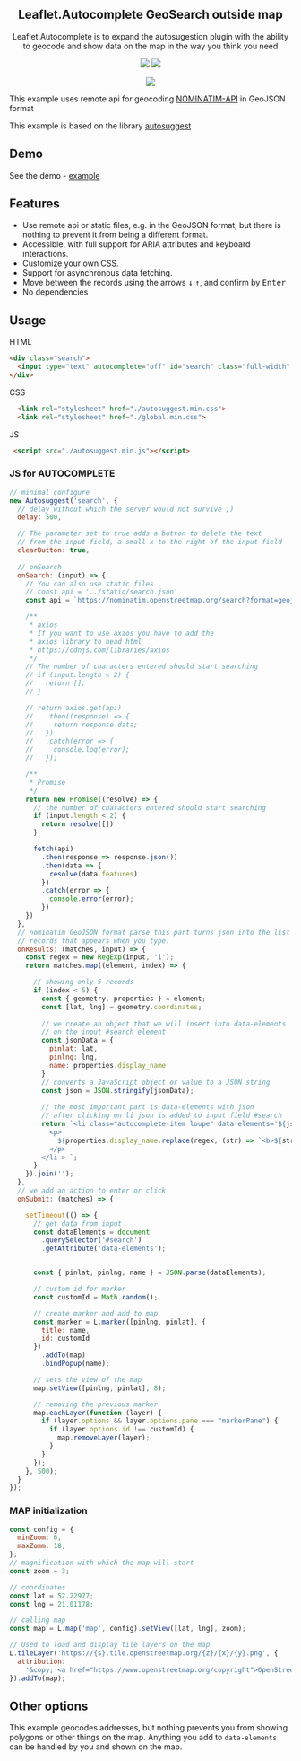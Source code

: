 <h2 align="center">
Leaflet.Autocomplete GeoSearch outside map
</h2>

<p align="center">
  Leaflet.Autocomplete is to expand the autosugestion plugin with the ability to geocode and show data on the map in the way you think you need
</p>

<p align="center">
  <img src="https://img.shields.io/github/package-json/v/tomik23/Leaflet.Autocomplete">
  <a href="LICENSE">
    <img src="https://img.shields.io/badge/License-MIT-green.svg">
  </a>
</p>

<p align="center">
  <img src="Leaflet.Autocomplete.png">
</p>

This example uses remote api for geocoding [NOMINATIM-API](https://nominatim.org/release-docs/latest/api/Search/) in GeoJSON format

This example is based on the library [autosuggest](https://github.com/tomik23/autosuggest) 

## Demo
See the demo - [example](https://tomik23.github.io/Leaflet.Autocomplete/)

## Features
- Use remote api or static files, e.g. in the GeoJSON format, but there is nothing to prevent it from being a different format.
- Accessible, with full support for ARIA attributes and keyboard interactions.
- Customize your own CSS.
- Support for asynchronous data fetching.
- Move between the records using the arrows <kbd>↓</kbd> <kbd>↑</kbd>, and confirm by <kbd>Enter</kbd>
- No dependencies

## Usage

HTML

```html
<div class="search">
  <input type="text" autocomplete="off" id="search" class="full-width" placeholder="enter the city name">
</div>
```

CSS
```html
  <link rel="stylesheet" href="./autosuggest.min.css">
  <link rel="stylesheet" href="./global.min.css">
```

JS
```html
 <script src="./autosuggest.min.js"></script>
```

### JS for AUTOCOMPLETE

```js
// minimal configure
new Autosuggest('search', {
  // delay without which the server would not survive ;)
  delay: 500, 

  // The parameter set to true adds a button to delete the text
  // from the input field, a small x to the right of the input field
  clearButton: true, 
  
  // onSearch
  onSearch: (input) => {
    // You can also use static files
    // const api = '../static/search.json'
    const api = `https://nominatim.openstreetmap.org/search?format=geojson&limit=5&q=${encodeURI(input)}`;

    /**
     * axios
     * If you want to use axios you have to add the
     * axios library to head html
     * https://cdnjs.com/libraries/axios
     */
    // The number of characters entered should start searching
    // if (input.length < 2) {
    //   return [];
    // }

    // return axios.get(api)
    //   .then((response) => {
    //     return response.data;
    //   })
    //   .catch(error => {
    //     console.log(error);
    //   });

    /**
     * Promise
     */
    return new Promise((resolve) => {
      // the number of characters entered should start searching
      if (input.length < 2) {
        return resolve([])
      }

      fetch(api)
        .then(response => response.json())
        .then(data => {
          resolve(data.features)
        })
        .catch(error => {
          console.error(error);
        })
    })
  },
  // nominatim GeoJSON format parse this part turns json into the list of
  // records that appears when you type.
  onResults: (matches, input) => {
    const regex = new RegExp(input, 'i');
    return matches.map((element, index) => {

      // showing only 5 records
      if (index < 5) {
        const { geometry, properties } = element;
        const [lat, lng] = geometry.coordinates;
      
        // we create an object that we will insert into data-elements
        // on the input #search element
        const jsonData = {
          pinlat: lat,
          pinlng: lng,
          name: properties.display_name
        }
        // converts a JavaScript object or value to a JSON string
        const json = JSON.stringify(jsonData);
        
        // the most important part is data-elements with json
        // after clicking on li json is added to input field #search
        return `<li class="autocomplete-item loupe" data-elements='${json}' role="option" aria-selected="false" tabindex="-1">
          <p>
            ${properties.display_name.replace(regex, (str) => `<b>${str}</b>`)}
          </p>
        </li > `;
      }
    }).join('');
  },
  // we add an action to enter or click
  onSubmit: (matches) => {

    setTimeout(() => {
      // get data from input
      const dataElements = document
        .querySelector('#search')
        .getAttribute('data-elements');


      const { pinlat, pinlng, name } = JSON.parse(dataElements);

      // custom id for marker
      const customId = Math.random();

      // create marker and add to map
      const marker = L.marker([pinlng, pinlat], {
        title: name,
        id: customId
      })
        .addTo(map)
        .bindPopup(name);

      // sets the view of the map
      map.setView([pinlng, pinlat], 8);

      // removing the previous marker
      map.eachLayer(function (layer) {
        if (layer.options && layer.options.pane === "markerPane") {
          if (layer.options.id !== customId) {
            map.removeLayer(layer);
          }
        }
      });
    }, 500);
  }
});
```

### MAP initialization

```js
const config = {
  minZoom: 6,
  maxZomm: 18,
};
// magnification with which the map will start
const zoom = 3;

// coordinates
const lat = 52.22977;
const lng = 21.01178;

// calling map
const map = L.map('map', config).setView([lat, lng], zoom);

// Used to load and display tile layers on the map
L.tileLayer('https://{s}.tile.openstreetmap.org/{z}/{x}/{y}.png', {
  attribution:
    '&copy; <a href="https://www.openstreetmap.org/copyright">OpenStreetMap</a> contributors',
}).addTo(map);

```
## Other options

This example geocodes addresses, but nothing prevents you from showing polygons or other things on the map. Anything you add to `data-elements` can be handled by you and shown on the map.
